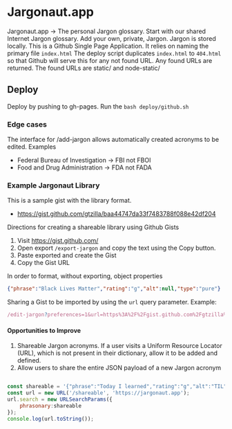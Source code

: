 # Jargonaut.app

Jargonaut.app -> The personal Jargon glossary. Start with our shared Internet Jargon glossary. Add your own, private, Jargon. Jargon is stored locally.
This is a Github Single Page Application. It relies on naming the primary file `index.html` The deploy script duplicates `index.html` to `404.html` so that Github will serve this for any not found URL. Any found URLs are returned. The found URLs are static/ and node-static/

## Deploy

Deploy by pushing to gh-pages. Run the `bash deploy/github.sh`


### Edge cases

The interface for /add-jargon allows automatically created acronyms to be edited. Examples

+ Federal Bureau of Investigation -> FBI not FBOI
+ Food and Drug Administration -> FDA not FADA

### Example Jargonaut Library

This is a sample gist with the library format. 

+ https://gist.github.com/gtzilla/baa44747da33f7483788f088e42df204

Directions for creating a shareable library using Github Gists

1. Visit https://gist.github.com/
2. Open export `/export-jargon` and copy the text using the Copy button.
3. Paste exported and create the Gist
4. Copy the Gist URL

In order to format, without exporting, object properties 

```json
{"phrase":"Black Lives Matter","rating":"g","alt":null,"type":"pure"}
```

Sharing a Gist to be imported by using the `url` query parameter. Example:

```javascript
/edit-jargon?preferences=1&url=https%3A%2F%2Fgist.github.com%2Fgtzilla%2Fa1450dc3b134a7c7e3a8abcb9988b52b
```


#### Opportunities to Improve

1. Shareable Jargon acronyms. If a user visits a Uniform Resource Locator (URL), which is not present
in their dictionary, allow it to be added and defined.
2. Allow users to share the entire JSON payload of a new Jargon acronym

```javascript

const shareable = '{"phrase":"Today I learned","rating":"g","alt":"TIL","type":"TIL"}';
const url = new URL('/shareable', 'https://jargonaut.app');
url.search = new URLSearchParams({
	phrasonary:shareable
});
console.log(url.toString());

```